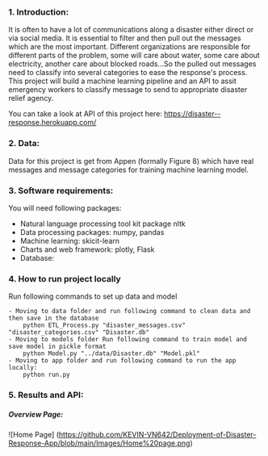 ### 1. Introduction:

It is often to have a lot of communications along a disaster either direct or via social media. It is essential to filter and then pull out the messages which are the most important. Different organizations are responsible for different parts of the problem, some will care about water, some care about electricity, another care about blocked roads...So the pulled out messages need to classify into several categories to ease the response's process. This project will build a machine learning pipeline and an API to assit emergency workers to classify message to send to appropriate disaster relief agency.

You can take a look at API of this project here: https://disaster--response.herokuapp.com/

### 2. Data:
 Data for this project is get from Appen (formally Figure 8) which have real messages and message categories for training machine learning model.
 
 ### 3. Software requirements:
 You will need following packages:
 - Natural language processing tool kit package nltk
 - Data processing packages: numpy, pandas
 - Machine learning: skicit-learn
 - Charts and web framework: plotly, Flask
 - Database: 

### 4. How to run project locally
Run following commands to set up data and model

    - Moving to data folder and run following command to clean data and then save in the database
        python ETL_Process.py "disaster_messages.csv" "disaster_categories.csv" "Disaster.db"
    - Moving to models folder Run following command to train model and save model in pickle format
        python Model.py "../data/Disaster.db" "Model.pkl"
    - Moving to app folder and run following command to run the app locally:
        python run.py
    
### 5. Results and API:
##### Overview Page:
![Home Page] (https://github.com/KEVIN-VN642/Deployment-of-Disaster-Response-App/blob/main/Images/Home%20page.png)

